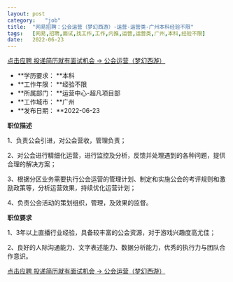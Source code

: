 ```yaml
---
layout:	post
category:	"job"
title:	"网易招聘：公会运营（梦幻西游）-运营-运营类-广州本科经验不限"
tags:	[网易,招聘,面试,找工作,工作,内推,运营,运营类,广州,本科,经验不限]
date:	2022-06-23
---
```


[点击应聘 投递简历就有面试机会 ->  公会运营（梦幻西游）](http://mobile.bole.netease.com/bole/boleDetail?id=17021&employeeId=346f03c3cda5f04c&key=all)



- **学历要求： **本科
- **工作年限： **经验不限
- **所属部门： **运营中心-超凡项目部
- **工作城市： **广州
- **发布日期： **2022-06-23



**职位描述**

1、负责公会引进，对公会营收，管理负责；

2、对公会进行精细化运营，进行监控及分析，反馈并处理遇到的各种问题，提供合理的解决方案；

3、根据分区业务需要执行公会运营的管理计划、制定和实施公会的考评规则和激励政策等，分析运营效果，持续优化运营计划；

4、负责公会活动的策划组织，管理，及效果的监督。



**职位要求**

1、3年以上直播行业经验，具备较丰富的公会资源，对于游戏兴趣度高尤佳；

2、良好的人际沟通能力、文字表述能力、数据分析能力，优秀的执行力与团队合作意识。



[点击应聘 投递简历就有面试机会 ->  公会运营（梦幻西游）](http://mobile.bole.netease.com/bole/boleDetail?id=17021&employeeId=346f03c3cda5f04c&key=all)
